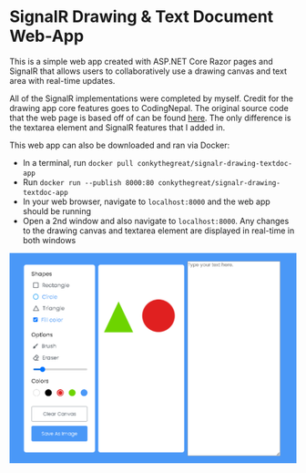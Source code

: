 # SignalR Drawing & Text Document Web-App

This is a simple web app created with ASP.NET Core Razor pages and SignalR that allows users to collaboratively use a drawing canvas and text area with real-time updates. 

All of the SignalR implementations were completed by myself. Credit for the drawing app core features goes to CodingNepal. The original source code that the web page is based off of can be found [here](https://www.codingnepalweb.com/build-drawing-app-html-canvas-javascript/). The only difference is the textarea element and SignalR features that I added in.

This web app can also be downloaded and ran via Docker:
- In a terminal, run `docker pull conkythegreat/signalr-drawing-textdoc-app`
- Run `docker run --publish 8000:80 conkythegreat/signalr-drawing-textdoc-app`
- In your web browser, navigate to `localhost:8000` and the web app should be running
- Open a 2nd window and also navigate to `localhost:8000`. Any changes to the drawing canvas and textarea element are displayed in real-time in both windows

![Web app screenshot](Image1.PNG)

